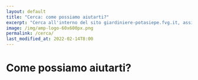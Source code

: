 ```yaml
---
layout: default
title: "Cerca: come possiamo aiutarti?"
excerpt: "Cerca all'interno del sito giardiniere-potasiepe.fvg.it, assistenza per trovare prodotti e servizi di giardinaggio offerti da POTASIEPE, ricerca personalizzata."
image: /img/amp-logo-60x600px.png
permalink: /cerca/
last_modified_at: 2022-02-14T8:00
---
```

# Come possiamo aiutarti?

<script>
  (function() {
    var cx = '757017904923928f0';
    var gcse = document.createElement('script');
    gcse.type = 'text/javascript';
    gcse.async = true;
    gcse.src = 'https://cse.google.com/cse.js?cx=' + cx;
    var s = document.getElementsByTagName('script')[0];
    s.parentNode.insertBefore(gcse, s);
  })();
</script>
<div class="ricerca-personalizzata">
  <div id="google-search">
    <gcse:search></gcse:search>
  </div>
</div>
